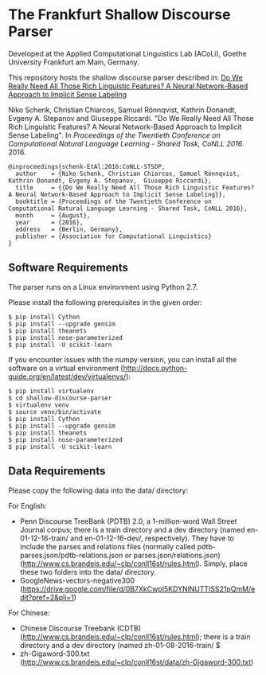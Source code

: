 The Frankfurt Shallow Discourse Parser
====================================

Developed at the Applied Computational Linguistics Lab (ACoLi), Goethe University Frankfurt am Main, Germany.

This repository hosts the shallow discourse parser described in: [Do We Really Need All Those Rich Linguistic Features? A Neural Network-Based Approach to Implicit Sense Labeling](http://www.conll.org/cfp-2016)

Niko Schenk, Christian Chiarcos, Samuel Rönnqvist, Kathrin Donandt, Evgeny A. Stepanov and Giuseppe Riccardi. "Do We Really Need All Those Rich Linguistic Features? A Neural Network-Based Approach to Implicit Sense Labeling". In *Proceedings of the Twentieth Conference on Computational Natural Language Learning - Shared Task, CoNLL 2016*. 2016.

```
@inproceedings{schenk-EtAl:2016:CoNLL-STSDP,
  author    = {Niko Schenk, Christian Chiarcos, Samuel Rönnqvist, Kathrin Donandt, Evgeny A. Stepanov,  Giuseppe Riccardi},
  title     = {{Do We Really Need All Those Rich Linguistic Features? A Neural Network-Based Approach to Implicit Sense Labeling}},
  booktitle = {Proceedings of the Twentieth Conference on Computational Natural Language Learning - Shared Task, CoNLL 2016},
  month     = {August},
  year      = {2016},
  address   = {Berlin, Germany},
  publisher = {Association for Computational Linguistics}
}
```


## Software Requirements

The parser runs on a Linux environment using Python 2.7.

Please install the following prerequisites in the given order:
```
$ pip install Cython 
$ pip install --upgrade gensim
$ pip install theanets
$ pip install nose-parameterized
$ pip install -U scikit-learn
```

If you encounter issues with the numpy version, you can install all the software on a virtual environment (http://docs.python-guide.org/en/latest/dev/virtualenvs/):
```
$ pip install virtualenv
$ cd shallow-discourse-parser
$ virtualenv venv
$ source venv/bin/activate
$ pip install Cython
$ pip install --upgrade gensim
$ pip install theanets
$ pip install nose-parameterized
$ pip install -U scikit-learn
```





## Data Requirements

Please copy the following data into the data/ directory:

For English:

- Penn Discourse TreeBank (PDTB) 2.0, a 1-million-word Wall Street Journal corpus; there is a train directory and a dev directory (named en-01-12-16-train/ and en-01-12-16-dev/, respectively). They have to include the parses and relations files (normally called pdtb-parses.json/pdtb-relations.json or parses.json/relations.json) (http://www.cs.brandeis.edu/~clp/conll16st/rules.html). Simply, place these two folders into the data/ directory.
- GoogleNews-vectors-negative300 (https://drive.google.com/file/d/0B7XkCwpI5KDYNlNUTTlSS21pQmM/edit?pref=2&pli=1)


For Chinese:

- Chinese Discourse Treebank (CDTB) (http://www.cs.brandeis.edu/~clp/conll16st/rules.html); there is a train directory and a dev directory (named zh-01-08-2016-train/ $
- zh-Gigaword-300.txt (http://www.cs.brandeis.edu/~clp/conll16st/data/zh-Gigaword-300.txt)

